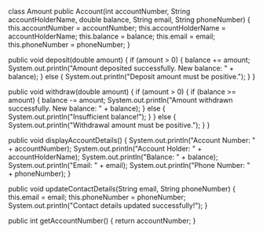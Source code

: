 class Amount 
public Account(int accountNumber, String accountHolderName, double balance, String email, String phoneNumber) {
    this.accountNumber = accountNumber;
    this.accountHolderName = accountHolderName;
    this.balance = balance;
    this.email = email;
    this.phoneNumber = phoneNumber;
}


public void deposit(double amount) {
    if (amount > 0) {
        balance += amount;
        System.out.println("Amount deposited successfully. New balance: " + balance);
    } else {
        System.out.println("Deposit amount must be positive.");
    }
}


public void withdraw(double amount) {
    if (amount > 0) {
        if (balance >= amount) {
            balance -= amount;
            System.out.println("Amount withdrawn successfully. New balance: " + balance);
        } else {
            System.out.println("Insufficient balance!");
        }
    } else {
        System.out.println("Withdrawal amount must be positive.");
    }
}


public void displayAccountDetails() {
    System.out.println("Account Number: " + accountNumber);
    System.out.println("Account Holder: " + accountHolderName);
    System.out.println("Balance: " + balance);
    System.out.println("Email: " + email);
    System.out.println("Phone Number: " + phoneNumber);
}


public void updateContactDetails(String email, String phoneNumber) {
    this.email = email;
    this.phoneNumber = phoneNumber;
    System.out.println("Contact details updated successfully!");
}

public int getAccountNumber() {
    return accountNumber;
}
